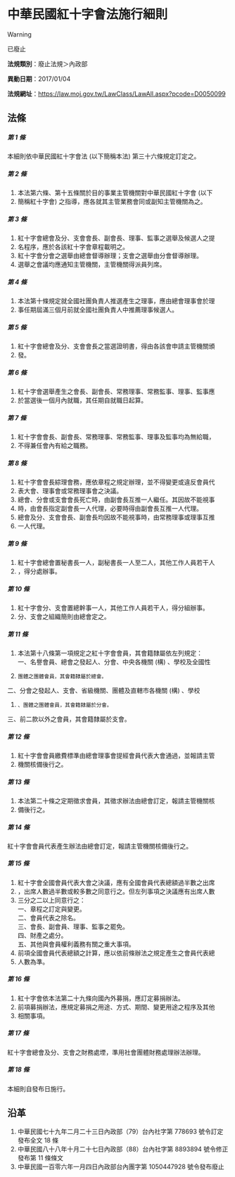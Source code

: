 # 中華民國紅十字會法施行細則


> [!WARNING]
> 已廢止


**法規類別**：廢止法規＞內政部

**異動日期**：2017/01/04  

**法規網址**：https://law.moj.gov.tw/LawClass/LawAll.aspx?pcode=D0050099



## 法條
##### 第 1 條
本細則依中華民國紅十字會法 (以下簡稱本法) 第三十六條規定訂定之。

##### 第 2 條
1. 本法第六條、第十五條關於目的事業主管機關對中華民國紅十字會 (以下
1. 簡稱紅十字會) 之指導，應各就其主管業務會同或副知主管機關為之。

##### 第 3 條
1. 紅十字會總會及分、支會會長、副會長、理事、監事之選舉及候選人之提
1. 名程序，應於各該紅十字會章程載明之。
1. 紅十字會分會之選舉由總會督導辦理；支會之選舉由分會督導辦理。
1. 選舉之會議均應通知主管機關，主管機關得派員列席。

##### 第 4 條
1. 本法第十條規定就全國社團負責人推選產生之理事，應由總會理事會於理
1. 事任期屆滿三個月前就全國社團負責人中推薦理事候選人。

##### 第 5 條
1. 紅十字會總會及分、支會會長之當選證明書，得由各該會申請主管機關頒
1. 發。

##### 第 6 條
1. 紅十字會選舉產生之會長、副會長、常務理事、常務監事、理事、監事應
1. 於當選後一個月內就職，其任期自就職日起算。

##### 第 7 條
1. 紅十字會會長、副會長、常務理事、常務監事、理事及監事均為無給職，
1. 不得兼任會內有給之職務。

##### 第 8 條
1. 紅十字會會長綜理會務，應依章程之規定辦理，並不得變更或違反會員代
1. 表大會、理事會或常務理事會之決議。
1. 總會、分會或支會會長死亡時，由副會長互推一人繼任。其因故不能視事
1. 時，由會長指定副會長一人代理，必要時得由副會長互推一人代理。
1. 總會及分、支會會長、副會長均因故不能視事時，由常務理事或理事互推
1. 一人代理。

##### 第 9 條
1. 紅十字會總會置秘書長一人，副秘書長一人至二人，其他工作人員若干人
1. ，得分處辦事。

##### 第 10 條
1. 紅十字會分、支會置總幹事一人，其他工作人員若干人，得分組辦事。
1. 分、支會之組織簡則由總會定之。

##### 第 11 條
1. 本法第十八條第一項規定之紅十字會會員，其會籍隸屬依左列規定：  
一、名譽會員、總會之發起人、分會、中央各機關 (構) 、學校及全國性
1.     團體之團體會員，其會籍隸屬於總會。  
二、分會之發起人、支會、省級機關、團體及直轄市各機關 (構) 、學校
1.     、團體之團體會員，其會籍隸屬於分會。  
三、前二款以外之會員，其會籍隸屬於支會。

##### 第 12 條
1. 紅十字會會員繳費標準由總會理事會提經會員代表大會通過，並報請主管
1. 機關核備後行之。

##### 第 13 條
1. 本法第二十條之定期徵求會員，其徵求辦法由總會訂定，報請主管機關核
1. 備後行之。

##### 第 14 條
紅十字會會員代表產生辦法由總會訂定，報請主管機關核備後行之。

##### 第 15 條
1. 紅十字會全國會員代表大會之決議，應有全國會員代表總額過半數之出席
1. ，出席人數過半數或較多數之同意行之。但左列事項之決議應有出席人數
1. 三分之二以上同意行之：  
一、章程之訂定與變更。  
二、會員代表之除名。  
三、會長、副會員、理事、監事之罷免。  
四、財產之處分。  
五、其他與會員權利義務有關之重大事項。
1. 前項全國會員代表總額之計算，應以依前條辦法之規定產生之會員代表總
1. 人數為準。

##### 第 16 條
1. 紅十字會依本法第二十九條向國內外募捐，應訂定募捐辦法。
1. 前項募捐辦法，應規定募捐之用途、方式、期間、變更用途之程序及其他
1. 相關事項。

##### 第 17 條
紅十字會總會及分、支會之財務處堙，準用社會團體財務處理辦法辦理。

##### 第 18 條
本細則自發布日施行。

## 沿革
1. 中華民國七十九年二月二十三日內政部（79）台內社字第 778693 號令訂定發布全文 18 條
1. 中華民國八十八年十月二十七日內政部（88）台內社字第 8893894  號令修正發布第 11 條條文
1. 中華民國一百零六年一月四日內政部台內團字第 1050447928 號令發布廢止
